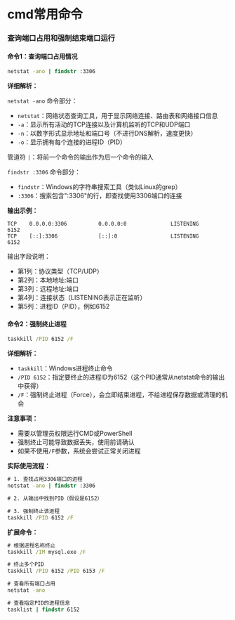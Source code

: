 # cmd常用命令

### 查询端口占用和强制结束端口运行

#### 命令1：查询端口占用情况
```cmd
netstat -ano | findstr :3306
```

**详细解析：**

`netstat -ano` 命令部分：
- `netstat`：网络状态查询工具，用于显示网络连接、路由表和网络接口信息
- `-a`：显示所有活动的TCP连接以及计算机监听的TCP和UDP端口
- `-n`：以数字形式显示地址和端口号（不进行DNS解析，速度更快）
- `-o`：显示拥有每个连接的进程ID（PID）

管道符 `|`：将前一个命令的输出作为后一个命令的输入

`findstr :3306` 命令部分：
- `findstr`：Windows的字符串搜索工具（类似Linux的grep）
- `:3306`：搜索包含":3306"的行，即查找使用3306端口的连接

**输出示例：**
```
TCP    0.0.0.0:3306          0.0.0.0:0              LISTENING       6152
TCP    [::]:3306             [::]:0                 LISTENING       6152
```

输出字段说明：
- 第1列：协议类型（TCP/UDP）
- 第2列：本地地址:端口
- 第3列：远程地址:端口
- 第4列：连接状态（LISTENING表示正在监听）
- 第5列：进程ID（PID），例如6152

#### 命令2：强制终止进程
```cmd
taskkill /PID 6152 /F
```

**详细解析：**

- `taskkill`：Windows进程终止命令
- `/PID 6152`：指定要终止的进程ID为6152（这个PID通常从netstat命令的输出中获得）
- `/F`：强制终止进程（Force），会立即结束进程，不给进程保存数据或清理的机会

**注意事项：**
- 需要以管理员权限运行CMD或PowerShell
- 强制终止可能导致数据丢失，使用前请确认
- 如果不使用`/F`参数，系统会尝试正常关闭进程

**实际使用流程：**
```cmd
# 1. 查找占用3306端口的进程
netstat -ano | findstr :3306

# 2. 从输出中找到PID（假设是6152）

# 3. 强制终止该进程
taskkill /PID 6152 /F
```

**扩展命令：**
```cmd
# 根据进程名称终止
taskkill /IM mysql.exe /F

# 终止多个PID
taskkill /PID 6152 /PID 6153 /F

# 查看所有端口占用
netstat -ano

# 查看指定PID的进程信息
tasklist | findstr 6152
```